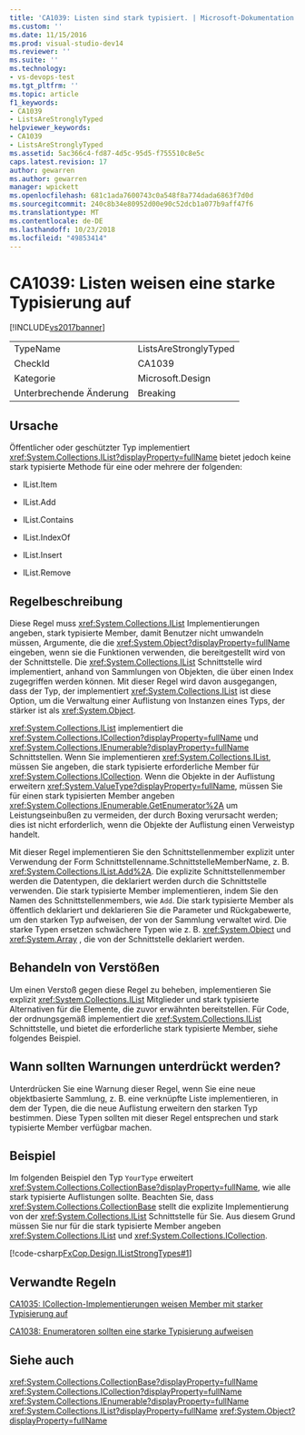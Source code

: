 ```yaml
---
title: 'CA1039: Listen sind stark typisiert. | Microsoft-Dokumentation'
ms.custom: ''
ms.date: 11/15/2016
ms.prod: visual-studio-dev14
ms.reviewer: ''
ms.suite: ''
ms.technology:
- vs-devops-test
ms.tgt_pltfrm: ''
ms.topic: article
f1_keywords:
- CA1039
- ListsAreStronglyTyped
helpviewer_keywords:
- CA1039
- ListsAreStronglyTyped
ms.assetid: 5ac366c4-fd87-4d5c-95d5-f755510c8e5c
caps.latest.revision: 17
author: gewarren
ms.author: gewarren
manager: wpickett
ms.openlocfilehash: 681c1ada7600743c0a548f8a774dada6863f7d0d
ms.sourcegitcommit: 240c8b34e80952d00e90c52dcb1a077b9aff47f6
ms.translationtype: MT
ms.contentlocale: de-DE
ms.lasthandoff: 10/23/2018
ms.locfileid: "49853414"
---
```

# <a name="ca1039-lists-are-strongly-typed"></a>CA1039: Listen weisen eine starke Typisierung auf
[!INCLUDE[vs2017banner](../includes/vs2017banner.md)]

|||
|-|-|
|TypeName|ListsAreStronglyTyped|
|CheckId|CA1039|
|Kategorie|Microsoft.Design|
|Unterbrechende Änderung|Breaking|

## <a name="cause"></a>Ursache
 Öffentlicher oder geschützter Typ implementiert <xref:System.Collections.IList?displayProperty=fullName> bietet jedoch keine stark typisierte Methode für eine oder mehrere der folgenden:

-   IList.Item

-   IList.Add

-   IList.Contains

-   IList.IndexOf

-   IList.Insert

-   IList.Remove

## <a name="rule-description"></a>Regelbeschreibung
 Diese Regel muss <xref:System.Collections.IList> Implementierungen angeben, stark typisierte Member, damit Benutzer nicht umwandeln müssen, Argumente, die die <xref:System.Object?displayProperty=fullName> eingeben, wenn sie die Funktionen verwenden, die bereitgestellt wird von der Schnittstelle. Die <xref:System.Collections.IList> Schnittstelle wird implementiert, anhand von Sammlungen von Objekten, die über einen Index zugegriffen werden können. Mit dieser Regel wird davon ausgegangen, dass der Typ, der implementiert <xref:System.Collections.IList> ist diese Option, um die Verwaltung einer Auflistung von Instanzen eines Typs, der stärker ist als <xref:System.Object>.

 <xref:System.Collections.IList> implementiert die <xref:System.Collections.ICollection?displayProperty=fullName> und <xref:System.Collections.IEnumerable?displayProperty=fullName> Schnittstellen. Wenn Sie implementieren <xref:System.Collections.IList>, müssen Sie angeben, die stark typisierte erforderliche Member für <xref:System.Collections.ICollection>. Wenn die Objekte in der Auflistung erweitern <xref:System.ValueType?displayProperty=fullName>, müssen Sie für einen stark typisierten Member angeben <xref:System.Collections.IEnumerable.GetEnumerator%2A> um Leistungseinbußen zu vermeiden, der durch Boxing verursacht werden; dies ist nicht erforderlich, wenn die Objekte der Auflistung einen Verweistyp handelt.

 Mit dieser Regel implementieren Sie den Schnittstellenmember explizit unter Verwendung der Form Schnittstellenname.SchnittstelleMemberName, z. B. <xref:System.Collections.IList.Add%2A>. Die explizite Schnittstellenmember werden die Datentypen, die deklariert werden durch die Schnittstelle verwenden. Die stark typisierte Member implementieren, indem Sie den Namen des Schnittstellenmembers, wie `Add`. Die stark typisierte Member als öffentlich deklariert und deklarieren Sie die Parameter und Rückgabewerte, um den starken Typ aufweisen, der von der Sammlung verwaltet wird. Die starke Typen ersetzen schwächere Typen wie z. B. <xref:System.Object> und <xref:System.Array> , die von der Schnittstelle deklariert werden.

## <a name="how-to-fix-violations"></a>Behandeln von Verstößen
 Um einen Verstoß gegen diese Regel zu beheben, implementieren Sie explizit <xref:System.Collections.IList> Mitglieder und stark typisierte Alternativen für die Elemente, die zuvor erwähnten bereitstellen. Für Code, der ordnungsgemäß implementiert die <xref:System.Collections.IList> Schnittstelle, und bietet die erforderliche stark typisierte Member, siehe folgendes Beispiel.

## <a name="when-to-suppress-warnings"></a>Wann sollten Warnungen unterdrückt werden?
 Unterdrücken Sie eine Warnung dieser Regel, wenn Sie eine neue objektbasierte Sammlung, z. B. eine verknüpfte Liste implementieren, in dem der Typen, die die neue Auflistung erweitern den starken Typ bestimmen. Diese Typen sollten mit dieser Regel entsprechen und stark typisierte Member verfügbar machen.

## <a name="example"></a>Beispiel
 Im folgenden Beispiel den Typ `YourType` erweitert <xref:System.Collections.CollectionBase?displayProperty=fullName>, wie alle stark typisierte Auflistungen sollte. Beachten Sie, dass <xref:System.Collections.CollectionBase> stellt die explizite Implementierung von der <xref:System.Collections.IList> Schnittstelle für Sie. Aus diesem Grund müssen Sie nur für die stark typisierte Member angeben <xref:System.Collections.IList> und <xref:System.Collections.ICollection>.

 [!code-csharp[FxCop.Design.IListStrongTypes#1](../snippets/csharp/VS_Snippets_CodeAnalysis/FxCop.Design.IListStrongTypes/cs/FxCop.Design.IListStrongTypes.cs#1)]

## <a name="related-rules"></a>Verwandte Regeln
 [CA1035: ICollection-Implementierungen weisen Member mit starker Typisierung auf](../code-quality/ca1035-icollection-implementations-have-strongly-typed-members.md)

 [CA1038: Enumeratoren sollten eine starke Typisierung aufweisen](../code-quality/ca1038-enumerators-should-be-strongly-typed.md)

## <a name="see-also"></a>Siehe auch
 <xref:System.Collections.CollectionBase?displayProperty=fullName> <xref:System.Collections.ICollection?displayProperty=fullName>
 <xref:System.Collections.IEnumerable?displayProperty=fullName>
 <xref:System.Collections.IList?displayProperty=fullName>
 <xref:System.Object?displayProperty=fullName>




